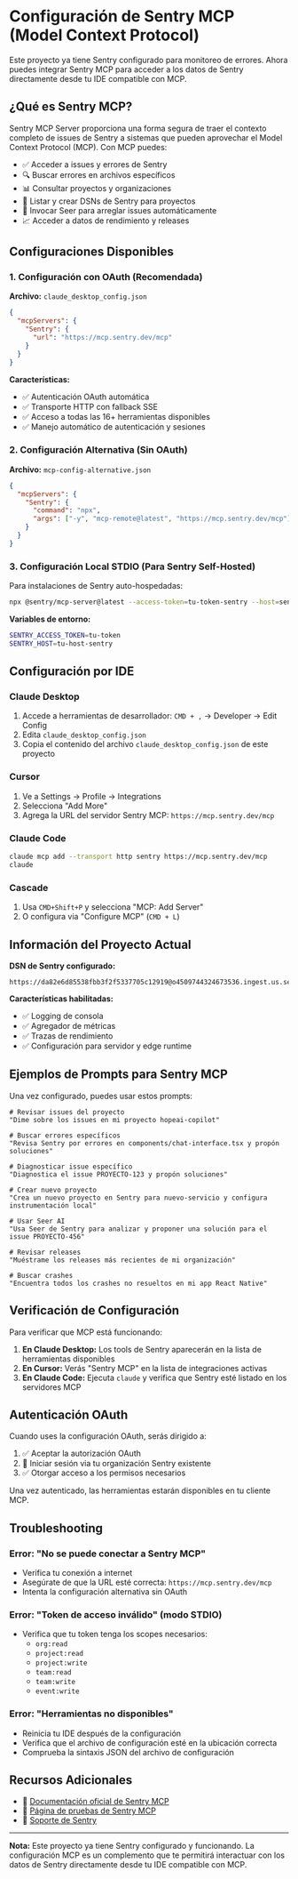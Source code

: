 # Configuración de Sentry MCP (Model Context Protocol)

Este proyecto ya tiene Sentry configurado para monitoreo de errores. Ahora puedes integrar Sentry MCP para acceder a los datos de Sentry directamente desde tu IDE compatible con MCP.

## ¿Qué es Sentry MCP?

Sentry MCP Server proporciona una forma segura de traer el contexto completo de issues de Sentry a sistemas que pueden aprovechar el Model Context Protocol (MCP). Con MCP puedes:

- ✅ Acceder a issues y errores de Sentry
- 🔍 Buscar errores en archivos específicos
- 📊 Consultar proyectos y organizaciones
- 🔧 Listar y crear DSNs de Sentry para proyectos
- 🤖 Invocar Seer para arreglar issues automáticamente
- 📈 Acceder a datos de rendimiento y releases

## Configuraciones Disponibles

### 1. Configuración con OAuth (Recomendada)

**Archivo:** `claude_desktop_config.json`

```json
{
  "mcpServers": {
    "Sentry": {
      "url": "https://mcp.sentry.dev/mcp"
    }
  }
}
```

**Características:**
- ✅ Autenticación OAuth automática
- ✅ Transporte HTTP con fallback SSE
- ✅ Acceso a todas las 16+ herramientas disponibles
- ✅ Manejo automático de autenticación y sesiones

### 2. Configuración Alternativa (Sin OAuth)

**Archivo:** `mcp-config-alternative.json`

```json
{
  "mcpServers": {
    "Sentry": {
      "command": "npx",
      "args": ["-y", "mcp-remote@latest", "https://mcp.sentry.dev/mcp"]
    }
  }
}
```

### 3. Configuración Local STDIO (Para Sentry Self-Hosted)

Para instalaciones de Sentry auto-hospedadas:

```bash
npx @sentry/mcp-server@latest --access-token=tu-token-sentry --host=sentry.ejemplo.com
```

**Variables de entorno:**
```bash
SENTRY_ACCESS_TOKEN=tu-token
SENTRY_HOST=tu-host-sentry
```

## Configuración por IDE

### Claude Desktop
1. Accede a herramientas de desarrollador: `CMD + ,` → Developer → Edit Config
2. Edita `claude_desktop_config.json`
3. Copia el contenido del archivo `claude_desktop_config.json` de este proyecto

### Cursor
1. Ve a Settings → Profile → Integrations
2. Selecciona "Add More"
3. Agrega la URL del servidor Sentry MCP: `https://mcp.sentry.dev/mcp`

### Claude Code
```bash
claude mcp add --transport http sentry https://mcp.sentry.dev/mcp
claude
```

### Cascade
1. Usa `CMD+Shift+P` y selecciona "MCP: Add Server"
2. O configura via "Configure MCP" (`CMD + L`)

## Información del Proyecto Actual

**DSN de Sentry configurado:**
```
https://da82e6d85538fbb3f2f5337705c12919@o4509744324673536.ingest.us.sentry.io/4509744325853184
```

**Características habilitadas:**
- ✅ Logging de consola
- ✅ Agregador de métricas
- ✅ Trazas de rendimiento
- ✅ Configuración para servidor y edge runtime

## Ejemplos de Prompts para Sentry MCP

Una vez configurado, puedes usar estos prompts:

```
# Revisar issues del proyecto
"Dime sobre los issues en mi proyecto hopeai-copilot"

# Buscar errores específicos
"Revisa Sentry por errores en components/chat-interface.tsx y propón soluciones"

# Diagnosticar issue específico
"Diagnostica el issue PROYECTO-123 y propón soluciones"

# Crear nuevo proyecto
"Crea un nuevo proyecto en Sentry para nuevo-servicio y configura instrumentación local"

# Usar Seer AI
"Usa Seer de Sentry para analizar y proponer una solución para el issue PROYECTO-456"

# Revisar releases
"Muéstrame los releases más recientes de mi organización"

# Buscar crashes
"Encuentra todos los crashes no resueltos en mi app React Native"
```

## Verificación de Configuración

Para verificar que MCP está funcionando:

1. **En Claude Desktop:** Los tools de Sentry aparecerán en la lista de herramientas disponibles
2. **En Cursor:** Verás "Sentry MCP" en la lista de integraciones activas
3. **En Claude Code:** Ejecuta `claude` y verifica que Sentry esté listado en los servidores MCP

## Autenticación OAuth

Cuando uses la configuración OAuth, serás dirigido a:

1. ✅ Aceptar la autorización OAuth
2. 🔐 Iniciar sesión via tu organización Sentry existente
3. ✅ Otorgar acceso a los permisos necesarios

Una vez autenticado, las herramientas estarán disponibles en tu cliente MCP.

## Troubleshooting

### Error: "No se puede conectar a Sentry MCP"
- Verifica tu conexión a internet
- Asegúrate de que la URL esté correcta: `https://mcp.sentry.dev/mcp`
- Intenta la configuración alternativa sin OAuth

### Error: "Token de acceso inválido" (modo STDIO)
- Verifica que tu token tenga los scopes necesarios:
  - `org:read`
  - `project:read`
  - `project:write`
  - `team:read`
  - `team:write`
  - `event:write`

### Error: "Herramientas no disponibles"
- Reinicia tu IDE después de la configuración
- Verifica que el archivo de configuración esté en la ubicación correcta
- Comprueba la sintaxis JSON del archivo de configuración

## Recursos Adicionales

- 📖 [Documentación oficial de Sentry MCP](https://docs.sentry.io/product/sentry-mcp/)
- 🧪 [Página de pruebas de Sentry MCP](https://mcp.sentry.dev/)
- 💬 [Soporte de Sentry](https://sentry.io/support/)

---

**Nota:** Este proyecto ya tiene Sentry configurado y funcionando. La configuración MCP es un complemento que te permitirá interactuar con los datos de Sentry directamente desde tu IDE compatible con MCP.